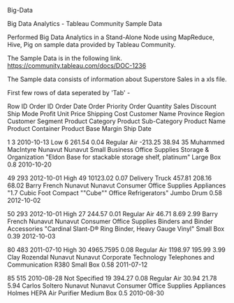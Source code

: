 Big-Data

Big Data Analytics - Tableau Community Sample Data

Performed Big Data Analytics in a Stand-Alone Node using MapReduce, Hive, Pig on sample data provided by Tableau Community.

The Sample Data is in the following link. https://community.tableau.com/docs/DOC-1236

The Sample data consists of information about Superstore Sales in a xls file.

First few rows of data seperated by 'Tab' -

Row ID Order ID Order Date Order Priority Order Quantity Sales Discount Ship Mode Profit Unit Price Shipping Cost Customer Name Province Region Customer Segment Product Category Product Sub-Category Product Name Product Container Product Base Margin Ship Date

1 3 2010-10-13 Low 6 261.54 0.04 Regular Air -213.25 38.94 35 Muhammed MacIntyre Nunavut Nunavut Small Business Office Supplies Storage & Organization "Eldon Base for stackable storage shelf, platinum" Large Box 0.8 2010-10-20

49 293 2012-10-01 High 49 10123.02 0.07 Delivery Truck 457.81 208.16 68.02 Barry French Nunavut Nunavut Consumer Office Supplies Appliances "1.7 Cubic Foot Compact ""Cube"" Office Refrigerators" Jumbo Drum 0.58 2012-10-02

50 293 2012-10-01 High 27 244.57 0.01 Regular Air 46.71 8.69 2.99 Barry French Nunavut Nunavut Consumer Office Supplies Binders and Binder Accessories "Cardinal Slant-D® Ring Binder, Heavy Gauge Vinyl" Small Box 0.39 2012-10-03

80 483 2011-07-10 High 30 4965.7595 0.08 Regular Air 1198.97 195.99 3.99 Clay Rozendal Nunavut Nunavut Corporate Technology Telephones and Communication R380 Small Box 0.58 2011-07-12

85 515 2010-08-28 Not Specified 19 394.27 0.08 Regular Air 30.94 21.78 5.94 Carlos Soltero Nunavut Nunavut Consumer Office Supplies Appliances Holmes HEPA Air Purifier Medium Box 0.5 2010-08-30
